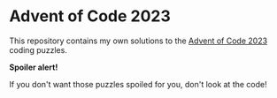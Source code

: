 # Advent of Code 2023

This repository contains my own solutions to the [Advent of Code
2023](https://adventofcode.com/2023/) coding puzzles.

**Spoiler alert!**

If you don't want those puzzles spoiled for you, don't look at the code!

